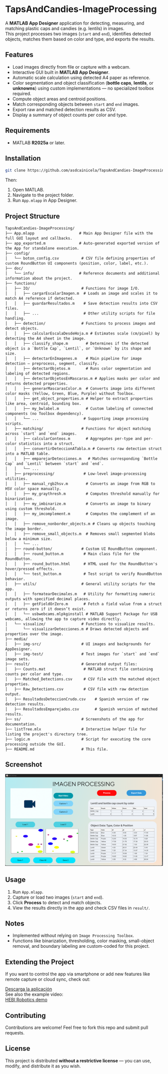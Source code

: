 # TapsAndCandies-ImageProcessing

A **MATLAB App Designer** application for detecting, measuring, and matching plastic caps and candies (e.g. lentils) in images.  
This project processes two images (`start` and `end`), identifies detected objects, matches them based on color and type, and exports the results.

## Features

- Load images directly from file or capture with a webcam.
- Interactive GUI built in **MATLAB App Designer**.
- Automatic scale calculation using detected A4 paper as reference.
- Color segmentation and object classification (**bottle caps**, **lentils**, or **unknowns**) using custom implementations — no specialized toolbox required.
- Compute object areas and centroid positions.
- Match corresponding objects between `start` and `end` images.
- Export raw and matched detection results as CSV.
- Display a summary of object counts per color and type.

## Requirements

- MATLAB **R2025a** or later.

## Installation

```bash
git clone https://github.com/asdcainicela/TapsAndCandies-ImageProcessing.git
```

Then:

1. Open MATLAB.
2. Navigate to the project folder.
3. Run `App.mlapp` in App Designer.

## Project Structure

```
TapsAndCandies-ImageProcessing/
├── App.mlapp                    # Main App Designer file with the full GUI layout and callbacks.
├── app_exported.m               # Auto-generated exported version of the App for standalone execution.
├── config/
│   └── boton_config.csv          # CSV file defining properties of custom RoundButton UI components (position, color, label, etc.).
├── doc/
│   └── info/                    # Reference documents and additional information about the project.
├── functions/
│   ├── IO/                       # Functions for image I/O.
│   │   ├── cargarEscalarImagen.m  # Loads an image and scales it to match A4 reference if detected.
│   │   ├── guardarResultados.m    # Save detection results into CSV files.
│   │   ├── ...                    # Other utility scripts for file handling.
│   ├── detection/                # Functions to process images and detect objects.
│   │   ├── calcularEscalaDesdeHoja.m # Estimates scale (cm/pixel) by detecting the A4 sheet in the image.
│   │   ├── classify_shape.m        # Determines if the detected object is a `Bottle Cap`, `Lentil`, or `Unknown` by its shape and size.
│   │   ├── detectarEnImagenes.m    # Main pipeline for image detection — preprocess, segment, classify.
│   │   ├── detectarObjetos.m       # Runs color segmentation and labeling of detected regions.
│   │   ├── detectarObjetosEnMascaras.m # Applies masks per color and returns detected properties.
│   │   ├── generarMascarasColor.m  # Converts image into different color masks (Yellow, Green, Blue, Purple) without Toolbox.
│   │   ├── get_object_properties.m # Helper to extract properties like area, centroid, bounding box.
│   │   ├── my_bwlabel.m            # Custom labeling of connected components (no Toolbox dependency).
│   │   └── ...                    # Supporting image processing scripts.
│   ├── matching/                 # Functions for object matching across `start` and `end` images.
│   │   ├── calcularConteos.m       # Aggregates per-type and per-color statistics into a struct.
│   │   ├── convertirDeteccionATabla.m # Converts raw detection struct into a MATLAB table.
│   │   ├── emparejarDetecciones.m   # Matches corresponding `Bottle Cap` and `Lentil` between `start` and `end`.
│   │   └── ...                    
│   ├── preprocessing/             # Low-level image-processing utilities.
│   │   ├── manual_rgb2hsv.m        # Converts an image from RGB to HSV color space manually.
│   │   ├── my_graythresh.m         # Computes threshold manually for binarization.
│   │   ├── my_imbinarize.m         # Converts an image to binary using custom threshold.
│   │   ├── my_imcomplement.m       # Computes the complement of an image.
│   │   ├── remove_nonborder_objects.m # Cleans up objects touching the image border.
│   │   ├── remove_small_objects.m  # Removes small segmented blobs below a minimum size.
│   │   └── ...                    
│   ├── round-button/             # Custom UI RoundButton component.
│   │   ├── round_button.m         # Main class file for the RoundButton.
│   │   ├── round_button.html      # HTML used for the RoundButton's hover/pressed effects.
│   │   └── test_button.m          # Test script to verify RoundButton behavior.
│   ├── utils/                    # General utility scripts for the app.
│   │   ├── formatearDecimales.m   # Utility for formatting numeric outputs with specified decimal places.
│   │   ├── getFieldOrZero.m       # Fetch a field value from a struct or returns zero if it doesn’t exist.
│   │   └── usbwebcams.mlpkginstall # MATLAB Support Package for USB webcams, allowing the app to capture video directly.
│   └── visualize/                # Functions to visualize results.
│       └── visualizarDetecciones.m # Draws detected objects and properties over the image.
├── media/
│   ├── img-src/                  # UI images and backgrounds for AppDesigner.
│   ├── img-test/                 # Test images for `start` and `end` image sets.
├── result/                       # Generated output files:
│   ├── Counts.mat                 # MATLAB struct file containing counts per color and type.
│   ├── Matched_Detections.csv     # CSV file with the matched object properties.
│   ├── Raw_Detections.csv         # CSV file with raw detection output.
│   ├── ResultadosDeteccionCrudo.csv    # Spanish version of raw detection results.
│   ├── ResultadosEmparejados.csv       # Spanish version of matched results.
├── ss/                           # Screenshots of the app for documentation.
├── listTree.mlx                  # Interactive helper file for listing the project's directory tree.
├── logic.m                       # Script for executing the core processing outside the GUI.
├── README.md                     # This file.
```

## Screenshot

![App Screenshot](ss/ss.png)

## Usage

1. Run `App.mlapp`.
2. Capture or load two images (`start` and `end`).
3. Click **Process** to detect and match objects.
4. View the results directly in the app and check CSV files in `result/`.

## Notes

- Implemented without relying on `Image Processing Toolbox`.  
- Functions like binarization, thresholding, color masking, small-object removal, and boundary labeling are custom-coded for this project.

## Extending the Project

If you want to control the app via smartphone or add new features like remote capture or cloud sync, check out:

[Descarga la aplicación](https://play.google.com/store/apps/details?id=com.pas.webcam&hl=en)  
See also the example video:  
[HEBI Robotics demo](https://www.youtube.com/watch?v=zaPtxre4tFc)

## Contributing

Contributions are welcome! Feel free to fork this repo and submit pull requests.

## License

This project is distributed **without a restrictive license** — you can use, modify, and distribute it as you wish.
